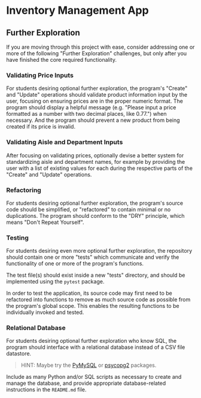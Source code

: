 
# Inventory Management App

## Further Exploration

If you are moving through this project with ease, consider addressing one or more of the following "Further Exploration" challenges, but only after you have finished the core required functionality.

### Validating Price Inputs

For students desiring optional further exploration, the program's "Create" and "Update" operations should validate product information input by the user, focusing on ensuring prices are in the proper numeric format. The program should display a helpful message (e.g. "Please input a price formatted as a number with two decimal places, like 0.77.") when necessary. And the program should prevent a new product from being created if its price is invalid.

### Validating Aisle and Department Inputs

After focusing on validating prices, optionally devise a better system for standardizing aisle and department names, for example by providing the user with a list of existing values for each during the respective parts of the "Create" and "Update" operations.

### Refactoring

For students desiring optional further exploration, the program's source code should be simplified, or "refactored" to contain minimal or no duplications. The program should conform to the "DRY" principle, which means "Don't Repeat Yourself".

### Testing

For students desiring even more optional further exploration, the repository should contain one or more "tests" which communicate and verify the functionality of one or more of the program's functions.

The test file(s) should exist inside a new "tests" directory, and should be implemented using the `pytest` package.

In order to test the application, its source code may first need to be refactored into functions to remove as much source code as possible from the program's global scope. This enables the resulting functions to be individually invoked and tested.

### Relational Database

For students desiring optional further exploration who know SQL, the program should interface with a relational database instead of a CSV file datastore.

> HINT: Maybe try the [PyMySQL](/notes/programming-languages/python/packages/pymysql.md) or [psycopg2](/notes/programming-languages/python/packages/psycopg.md) packages.

Include as many Python and/or SQL scripts as necessary to create and manage the database, and provide appropriate database-related instructions in the `README.md` file.
